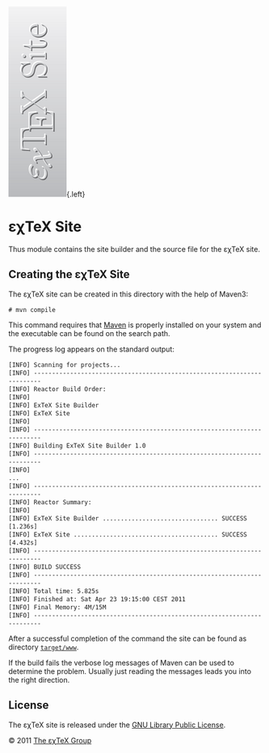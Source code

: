 ![](src/images/ExTeX-site-side.png){.left}

εχTeX Site
======================

Thus module contains the site builder and the source file for the
εχTeX site.

Creating the εχTeX Site
-----------------------------------

The εχTeX site can be created in this directory with the
help of Maven3:

    # mvn compile

This command requires that [Maven](http://maven.apache.org) is properly
installed on your system and the executable can be found on the search
path.

The progress log appears on the standard output:

    [INFO] Scanning for projects...
    [INFO] ------------------------------------------------------------------------
    [INFO] Reactor Build Order:
    [INFO] 
    [INFO] ExTeX Site Builder
    [INFO] ExTeX Site
    [INFO]                                                                         
    [INFO] ------------------------------------------------------------------------
    [INFO] Building ExTeX Site Builder 1.0
    [INFO] ------------------------------------------------------------------------
    [INFO] 
    ...
    [INFO] ------------------------------------------------------------------------
    [INFO] Reactor Summary:
    [INFO] 
    [INFO] ExTeX Site Builder ................................ SUCCESS [1.236s]
    [INFO] ExTeX Site ........................................ SUCCESS [4.432s]
    [INFO] ------------------------------------------------------------------------
    [INFO] BUILD SUCCESS
    [INFO] ------------------------------------------------------------------------
    [INFO] Total time: 5.825s
    [INFO] Finished at: Sat Apr 23 19:15:00 CEST 2011
    [INFO] Final Memory: 4M/15M
    [INFO] ------------------------------------------------------------------------

After a successful completion of the command the site can be found as
directory [`target/www`](target/www).

If the build fails the verbose log messages of Maven can be used to
determine the problem. Usually just reading the messages leads you into
the right direction.

License
-------

The εχTeX site is released under the [GNU Library Public
License](LICENSE.html).

© 2011 [The εχTeX Group](mailto:extex@dante.de)
